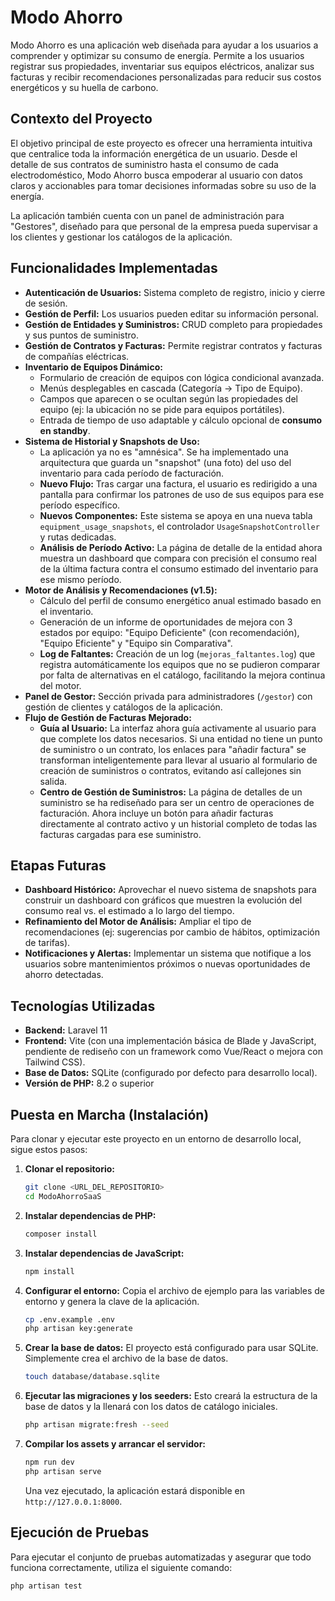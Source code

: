 # Modo Ahorro

Modo Ahorro es una aplicación web diseñada para ayudar a los usuarios a comprender y optimizar su consumo de energía. Permite a los usuarios registrar sus propiedades, inventariar sus equipos eléctricos, analizar sus facturas y recibir recomendaciones personalizadas para reducir sus costos energéticos y su huella de carbono.

## Contexto del Proyecto

El objetivo principal de este proyecto es ofrecer una herramienta intuitiva que centralice toda la información energética de un usuario. Desde el detalle de sus contratos de suministro hasta el consumo de cada electrodoméstico, Modo Ahorro busca empoderar al usuario con datos claros y accionables para tomar decisiones informadas sobre su uso de la energía.

La aplicación también cuenta con un panel de administración para "Gestores", diseñado para que personal de la empresa pueda supervisar a los clientes y gestionar los catálogos de la aplicación.

## Funcionalidades Implementadas

*   **Autenticación de Usuarios:** Sistema completo de registro, inicio y cierre de sesión.
*   **Gestión de Perfil:** Los usuarios pueden editar su información personal.
*   **Gestión de Entidades y Suministros:** CRUD completo para propiedades y sus puntos de suministro.
*   **Gestión de Contratos y Facturas:** Permite registrar contratos y facturas de compañías eléctricas.
*   **Inventario de Equipos Dinámico:**
    *   Formulario de creación de equipos con lógica condicional avanzada.
    *   Menús desplegables en cascada (Categoría -> Tipo de Equipo).
    *   Campos que aparecen o se ocultan según las propiedades del equipo (ej: la ubicación no se pide para equipos portátiles).
    *   Entrada de tiempo de uso adaptable y cálculo opcional de **consumo en standby**.
*   **Sistema de Historial y Snapshots de Uso:**
    *   La aplicación ya no es "amnésica". Se ha implementado una arquitectura que guarda un "snapshot" (una foto) del uso del inventario para cada período de facturación.
    *   **Nuevo Flujo:** Tras cargar una factura, el usuario es redirigido a una pantalla para confirmar los patrones de uso de sus equipos para ese período específico.
    *   **Nuevos Componentes:** Este sistema se apoya en una nueva tabla `equipment_usage_snapshots`, el controlador `UsageSnapshotController` y rutas dedicadas.
    *   **Análisis de Período Activo:** La página de detalle de la entidad ahora muestra un dashboard que compara con precisión el consumo real de la última factura contra el consumo estimado del inventario para ese mismo período.
*   **Motor de Análisis y Recomendaciones (v1.5):**
    *   Cálculo del perfil de consumo energético anual estimado basado en el inventario.
    *   Generación de un informe de oportunidades de mejora con 3 estados por equipo: "Equipo Deficiente" (con recomendación), "Equipo Eficiente" y "Equipo sin Comparativa".
    *   **Log de Faltantes:** Creación de un log (`mejoras_faltantes.log`) que registra automáticamente los equipos que no se pudieron comparar por falta de alternativas en el catálogo, facilitando la mejora continua del motor.
*   **Panel de Gestor:** Sección privada para administradores (`/gestor`) con gestión de clientes y catálogos de la aplicación.
*   **Flujo de Gestión de Facturas Mejorado:**
    *   **Guía al Usuario:** La interfaz ahora guía activamente al usuario para que complete los datos necesarios. Si una entidad no tiene un punto de suministro o un contrato, los enlaces para "añadir factura" se transforman inteligentemente para llevar al usuario al formulario de creación de suministros o contratos, evitando así callejones sin salida.
    *   **Centro de Gestión de Suministros:** La página de detalles de un suministro se ha rediseñado para ser un centro de operaciones de facturación. Ahora incluye un botón para añadir facturas directamente al contrato activo y un historial completo de todas las facturas cargadas para ese suministro.

## Etapas Futuras

*   **Dashboard Histórico:** Aprovechar el nuevo sistema de snapshots para construir un dashboard con gráficos que muestren la evolución del consumo real vs. el estimado a lo largo del tiempo.
*   **Refinamiento del Motor de Análisis:** Ampliar el tipo de recomendaciones (ej: sugerencias por cambio de hábitos, optimización de tarifas).
*   **Notificaciones y Alertas:** Implementar un sistema que notifique a los usuarios sobre mantenimientos próximos o nuevas oportunidades de ahorro detectadas.

## Tecnologías Utilizadas

*   **Backend:** Laravel 11
*   **Frontend:** Vite (con una implementación básica de Blade y JavaScript, pendiente de rediseño con un framework como Vue/React o mejora con Tailwind CSS).
*   **Base de Datos:** SQLite (configurado por defecto para desarrollo local).
*   **Versión de PHP:** 8.2 o superior

## Puesta en Marcha (Instalación)

Para clonar y ejecutar este proyecto en un entorno de desarrollo local, sigue estos pasos:

1.  **Clonar el repositorio:**
    ```bash
    git clone <URL_DEL_REPOSITORIO>
    cd ModoAhorroSaaS
    ```

2.  **Instalar dependencias de PHP:**
    ```bash
    composer install
    ```

3.  **Instalar dependencias de JavaScript:**
    ```bash
    npm install
    ```

4.  **Configurar el entorno:**
    Copia el archivo de ejemplo para las variables de entorno y genera la clave de la aplicación.
    ```bash
    cp .env.example .env
    php artisan key:generate
    ```

5.  **Crear la base de datos:**
    El proyecto está configurado para usar SQLite. Simplemente crea el archivo de la base de datos.
    ```bash
    touch database/database.sqlite
    ```

6.  **Ejecutar las migraciones y los seeders:**
    Esto creará la estructura de la base de datos y la llenará con los datos de catálogo iniciales.
    ```bash
    php artisan migrate:fresh --seed
    ```

7.  **Compilar los assets y arrancar el servidor:**
    ```bash
    npm run dev
    php artisan serve
    ```

    Una vez ejecutado, la aplicación estará disponible en `http://127.0.0.1:8000`.

## Ejecución de Pruebas

Para ejecutar el conjunto de pruebas automatizadas y asegurar que todo funciona correctamente, utiliza el siguiente comando:

```bash
php artisan test
```
